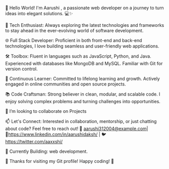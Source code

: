 👋 Hello World! I'm Aarushi , a passionate web developer on a journey to turn ideas into elegant solutions. 💻✨

🚀 Tech Enthusiast: Always exploring the latest technologies and frameworks to stay ahead in the ever-evolving world of software development.

🌐 Full Stack Developer: Proficient in both front-end and back-end technologies, I love building seamless and user-friendly web applications.

🛠️ Toolbox: Fluent in languages such as JavaScript, Python, and Java. Experienced with databases like MongoDB and MySQL. Familiar with Git for version control.

🌱 Continuous Learner: Committed to lifelong learning and growth. Actively engaged in online communities and open source projects.

📚 Code Craftsman: Strong believer in clean, modular, and scalable code. I enjoy solving complex problems and turning challenges into opportunities.

💞️ I’m looking to collaborate on Projects

📫 Let's Connect: Interested in collaboration, mentorship, or just chatting about code? Feel free to reach out! 📧 aarushi312004@example.com| 🔗https://www.linkedin.com/in/aarushidaksh/ | 🐦 https://twitter.com/aaxxshi/

🚧 Currently Building: web development.

🙏 Thanks for visiting my Git profile! Happy coding! 🚀
<!---
AarushiDaksh/AarushiDaksh is a ✨ special ✨ repository because its `README.md` (this file) appears on your GitHub profile.
You can click the Preview link to take a look at your changes.
--->
